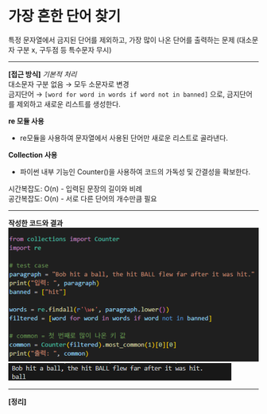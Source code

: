 # 가장 흔한 단어 찾기
특정 문자열에서 금지된 단어를 제외하고, 가장 많이 나온 단어를 출력하는 문제
(대소문자 구분 x, 구두점 등 특수문자 무시)

---

**[접근 방식]**
_*기본적 처리*_<br>
대소문자 구분 없음 → 모두 소문자로 변경<br>
금지단어 → `[word for word in words if word not in banned]` 으로, 금지단어를 제외하고 새로운 리스트를 생성한다.<br>

**re 모듈 사용**
- re모듈을 사용하여 문자열에서 사용된 단어만 새로운 리스트로 골라낸다.

**Collection 사용**
- 파이썬 내부 기능인 Counter()을 사용하여 코드의 가독성 및 간결성을 확보한다.

시간복잡도: O(n) - 입력된 문장의 길이와 비례<br>
공간복잡도: O(n) - 서로 다른 단어의 개수만큼 필요<br>

---

**작성한 코드와 결과**<br>
<img src="./images/code.png"/><br>
<img src="./images/result.png"/>

---

**[정리]**
